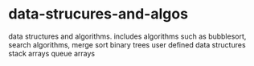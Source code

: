 # data-strucures-and-algos
data structures and algorithms. 
includes algorithms such as bubblesort, search algorithms, merge sort
binary trees
user defined data structures 
stack arrays 
queue arrays
